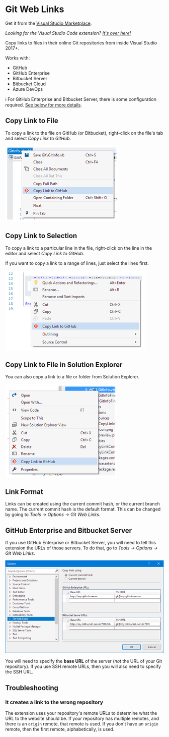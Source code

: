 ﻿# Git Web Links

Get it from the [Visual Studio Marketplace](https://marketplace.visualstudio.com/items?itemName=reduckted.GitWebLinks).

_Looking for the Visual Studio Code extension? [It's over here!](https://github.com/reduckted/vscode-gitweblinks)_

Copy links to files in their online Git repositories from inside Visual Studio 2017+.

Works with:
* GitHub
* GitHub Enterprise
* Bitbucket Server
* Bitbucket Cloud
* Azure DevOps

:information_source: For GitHub Enterprise and Bitbucket Server, there is some configuration required. [See below for more details](#github-enterprise-and-bitbucket-server).

## Copy Link to File

To copy a link to the file on GitHub (or Bitbucket), right-click on the file's tab and select _Copy Link to GitHub_.

![Copy Link to File](media/copy-file.png)

## Copy Link to Selection

To copy a link to a particular line in the file, right-click on the line in the editor and select _Copy Link to GitHub_.

If you want to copy a link to a range of lines, just select the lines first.

![Copy Link to Selection](media/copy-selection.png)

## Copy Link to File in Solution Explorer

You can also copy a link to a file or folder from Solution Explorer.

![Copy Link to Solution Explorer Item](media/copy-solution-explorer.png)

## Link Format

Links can be created using the current commit hash, or the current branch name. The current commit hash is the default format. This can be changed by going to _Tools -> Options -> Git Web Links_.

## GitHub Enterprise and Bitbucket Server

If you use GitHub Enterprise or Bitbucket Server, you will need to tell this extension the URLs of those servers. To do that, go to _Tools -> Options -> Git Web Links_.

![Options](media/options.png)

You will need to specify the **base URL** of the server (_not_ the URL of your Git repository). If you use SSH remote URLs, then you will also need to specify the SSH URL.


## Troubleshooting

### It creates a link to the wrong repository

The extension uses your repository's remote URLs to determine what the URL to the website should be. If your repository has multiple remotes, and there is an `origin` remote, that remote is used. If you don't have an `origin` remote, then the first remote, alphabetically, is used.
